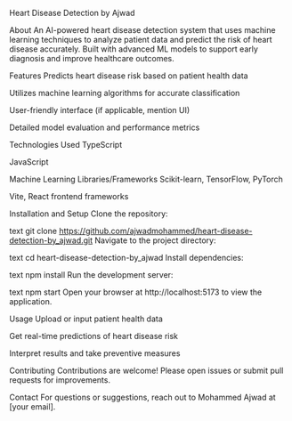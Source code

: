 Heart Disease Detection by Ajwad

About
An AI-powered heart disease detection system that uses machine learning techniques to analyze patient data and predict the risk of heart disease accurately. Built with advanced ML models to support early diagnosis and improve healthcare outcomes.

Features
Predicts heart disease risk based on patient health data

Utilizes machine learning algorithms for accurate classification

User-friendly interface (if applicable, mention UI)

Detailed model evaluation and performance metrics

Technologies Used
TypeScript

JavaScript

Machine Learning Libraries/Frameworks Scikit-learn, TensorFlow, PyTorch

Vite, React frontend frameworks 

Installation and Setup
Clone the repository:

text
git clone https://github.com/ajwadmohammed/heart-disease-detection-by_ajwad.git
Navigate to the project directory:

text
cd heart-disease-detection-by_ajwad
Install dependencies:

text
npm install
Run the development server:

text
npm start
Open your browser at http://localhost:5173 to view the application.

Usage
Upload or input patient health data

Get real-time predictions of heart disease risk

Interpret results and take preventive measures

Contributing
Contributions are welcome! Please open issues or submit pull requests for improvements.


Contact
For questions or suggestions, reach out to Mohammed Ajwad at [your email].

